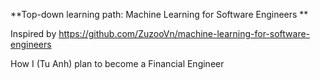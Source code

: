 **Top-down learning path: Machine Learning for Software Engineers
**

Inspired by https://github.com/ZuzooVn/machine-learning-for-software-engineers

How I (Tu Anh) plan to become a Financial Engineer
